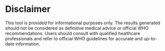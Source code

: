 # Disclaimer

This tool is provided for informational purposes only. The results generated should not be considered as definitive medical advice or official WHO recommendations. Users should consult with qualified healthcare professionals and refer to official WHO guidelines for accurate and up-to-date information.
